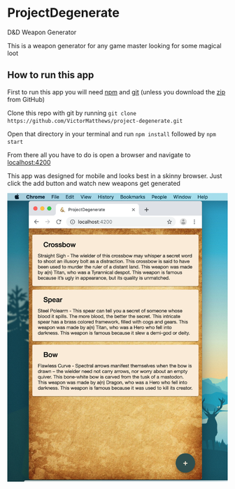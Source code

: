 # ProjectDegenerate

D&amp;D Weapon Generator

This is a weapon generator for any game master looking for some magical loot

## How to run this app

First to run this app you will need [npm](https://www.npmjs.com/get-npm) and [git](https://git-scm.com/downloads) (unless you download the [zip](https://github.com/VictorMatthews/project-degenerate/archive/master.zip) from GitHub) 

Clone this repo with git by running `git clone https://github.com/VictorMatthews/project-degenerate.git`

Open that directory in your terminal and run `npm install` followed by `npm start`

From there all you have to do is open a browser and navigate to [localhost:4200](http://localhost:4200/)

This app was designed for mobile and looks best in a skinny browser. Just click the add button and watch new weapons get generated 

![app-screenshot](src/assets/screenshots/app-screenshot.png)
